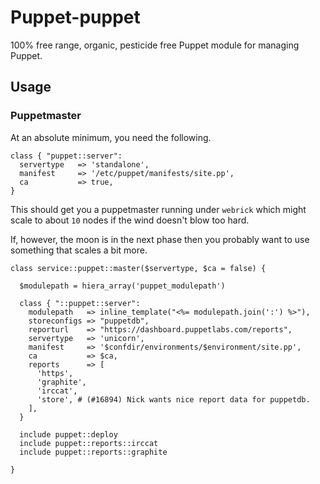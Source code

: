 # Puppet-puppet

100% free range, organic, pesticide free Puppet module for managing Puppet.

## Usage


### Puppetmaster

At an absolute minimum, you need the following.

    class { "puppet::server":
      servertype   => 'standalone',
      manifest     => '/etc/puppet/manifests/site.pp',
      ca           => true,
    }

This should get you a puppetmaster running under `webrick` which might scale to
about `10` nodes if the wind doesn't blow too hard.

If, however, the moon is in the next phase then you probably want to use
something that scales a bit more.

    class service::puppet::master($servertype, $ca = false) {

      $modulepath = hiera_array('puppet_modulepath')

      class { "::puppet::server":
        modulepath   => inline_template("<%= modulepath.join(':') %>"),
        storeconfigs => "puppetdb",
        reporturl    => "https://dashboard.puppetlabs.com/reports",
        servertype   => 'unicorn',
        manifest     => '$confdir/environments/$environment/site.pp',
        ca           => $ca,
        reports      => [
          'https',
          'graphite',
          'irccat',
          'store', # (#16894) Nick wants nice report data for puppetdb.
        ],
      }

      include puppet::deploy
      include puppet::reports::irccat
      include puppet::reports::graphite

    }


